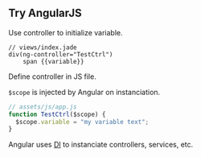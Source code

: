 ## Try AngularJS

Use controller to initialize variable.

```slim
// views/index.jade
div(ng-controller="TestCtrl")
    span {{variable}}
```

Define controller in JS file.

`$scope` is injected by Angular on instanciation.


```javascript
// assets/js/app.js
function TestCtrl($scope) {
  $scope.variable = "my variable text";
}
```

Angular uses [DI](http://en.wikipedia.org/wiki/Dependency_injection) to instanciate controllers, services, etc.
